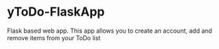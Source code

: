 # yToDo-FlaskApp
Flask based web app. This app allows you to create an account, add and remove items from your ToDo list
